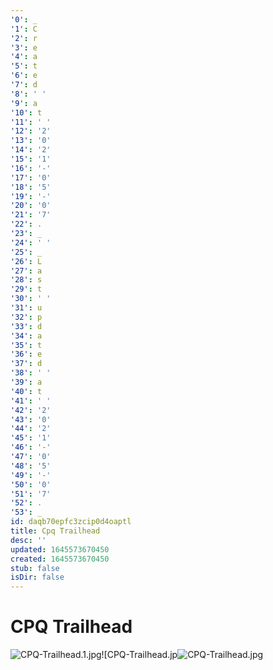 ```yaml
---
'0': _
'1': C
'2': r
'3': e
'4': a
'5': t
'6': e
'7': d
'8': ' '
'9': a
'10': t
'11': ' '
'12': '2'
'13': '0'
'14': '2'
'15': '1'
'16': '-'
'17': '0'
'18': '5'
'19': '-'
'20': '0'
'21': '7'
'22': .
'23': _
'24': ' '
'25': _
'26': L
'27': a
'28': s
'29': t
'30': ' '
'31': u
'32': p
'33': d
'34': a
'35': t
'36': e
'37': d
'38': ' '
'39': a
'40': t
'41': ' '
'42': '2'
'43': '0'
'44': '2'
'45': '1'
'46': '-'
'47': '0'
'48': '5'
'49': '-'
'50': '0'
'51': '7'
'52': .
'53': _
id: daqb70epfc3zcip0d4oaptl
title: Cpq Trailhead
desc: ''
updated: 1645573670450
created: 1645573670450
stub: false
isDir: false
---
```


# CPQ Trailhead


![CPQ-Trailhead.1.jpg](/assets/cpq-trailhead-3lja0ou5dif4.jpg)![CPQ-Trailhead.jp![CPQ-Trailhead.jpg](/assets/cpq-trailhead-3rz0lbwrimpy.jpg)

